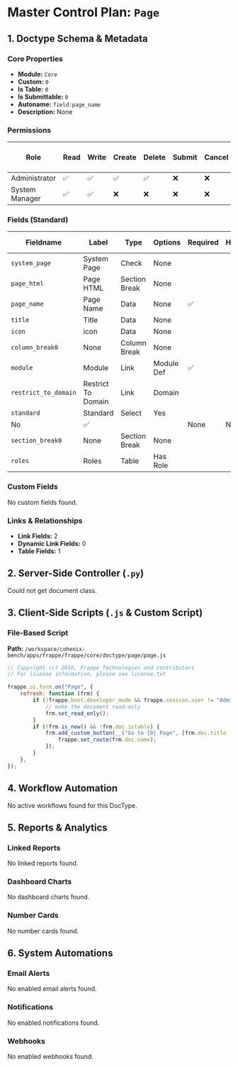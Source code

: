 # Master Control Plan: `Page`

## 1. Doctype Schema & Metadata

### Core Properties
- **Module:** `Core`
- **Custom:** `0`
- **Is Table:** `0`
- **Is Submittable:** `0`
- **Autoname:** `field:page_name`
- **Description:** None

### Permissions
| Role | Read | Write | Create | Delete | Submit | Cancel | Amend | Report | Import | Export | Print | Email | Share | Set User Perms |
|---|---|---|---|---|---|---|---|---|---|---|---|---|---|---|
| Administrator | ✅ | ✅ | ✅ | ✅ | ❌ | ❌ | ❌ | ❌ | ❌ | ❌ | ✅ | ✅ | ✅ | ❌ |
| System Manager | ✅ | ✅ | ❌ | ❌ | ❌ | ❌ | ❌ | ❌ | ❌ | ❌ | ✅ | ✅ | ✅ | ❌ |


### Fields (Standard)
| Fieldname | Label | Type | Options | Required | Hidden | Read Only | Default | Description |
|---|---|---|---|---|---|---|---|---|
| `system_page` | System Page | Check | None |  |  |  | 0 | None |
| `page_html` | Page HTML | Section Break | None |  |  |  | None | None |
| `page_name` | Page Name | Data | None | ✅ |  |  | None | None |
| `title` | Title | Data | None |  |  |  | None | None |
| `icon` | icon | Data | None |  |  |  | None | None |
| `column_break0` | None | Column Break | None |  |  |  | None | None |
| `module` | Module | Link | Module Def | ✅ |  |  | None | None |
| `restrict_to_domain` | Restrict To Domain | Link | Domain |  |  |  | None | None |
| `standard` | Standard | Select | Yes
No | ✅ |  |  | None | None |
| `section_break0` | None | Section Break | None |  |  |  | None | None |
| `roles` | Roles | Table | Has Role |  |  |  | None | None |


### Custom Fields
No custom fields found.


### Links & Relationships
- **Link Fields:** 2
- **Dynamic Link Fields:** 0
- **Table Fields:** 1

## 2. Server-Side Controller (`.py`)
Could not get document class.


## 3. Client-Side Scripts (`.js` & Custom Script)
### File-Based Script
**Path:** `/workspace/cohenix-bench/apps/frappe/frappe/core/doctype/page/page.js`
```javascript
// Copyright (c) 2016, Frappe Technologies and contributors
// For license information, please see license.txt

frappe.ui.form.on("Page", {
	refresh: function (frm) {
		if (!frappe.boot.developer_mode && frappe.session.user != "Administrator") {
			// make the document read-only
			frm.set_read_only();
		}
		if (!frm.is_new() && !frm.doc.istable) {
			frm.add_custom_button(__("Go to {0} Page", [frm.doc.title || frm.doc.name]), () => {
				frappe.set_route(frm.doc.name);
			});
		}
	},
});

```




## 4. Workflow Automation
No active workflows found for this DocType.


## 5. Reports & Analytics
### Linked Reports
No linked reports found.


### Dashboard Charts
No dashboard charts found.


### Number Cards
No number cards found.


## 6. System Automations
### Email Alerts
No enabled email alerts found.


### Notifications
No enabled notifications found.


### Webhooks
No enabled webhooks found.
